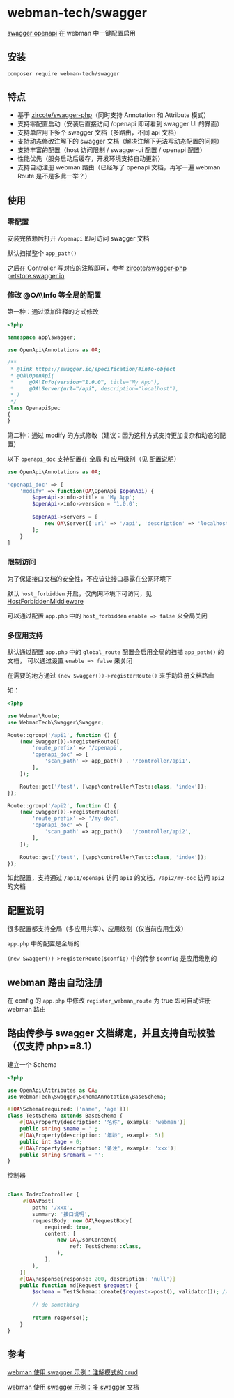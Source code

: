 # webman-tech/swagger

[swagger openapi](https://swagger.io/) 在 webman 中一键配置启用

## 安装

```bash
composer require webman-tech/swagger
```

## 特点

- 基于 [zircote/swagger-php](https://github.com/zircote/swagger-php)（同时支持 Annotation 和 Attribute 模式）
- 支持零配置启动（安装后直接访问 /openapi 即可看到 swagger UI 的界面）
- 支持单应用下多个 swagger 文档（多路由，不同 api 文档）
- 支持动态修改注解下的 swagger 文档（解决注解下无法写动态配置的问题）
- 支持丰富的配置（host 访问限制 / swagger-ui 配置 / openapi 配置）
- 性能优先（服务启动后缓存，开发环境支持自动更新）
- 支持自动注册 webman 路由（已经写了 openapi 文档，再写一遍 webman Route 是不是多此一举？）

## 使用

### 零配置

安装完依赖后打开 `/openapi` 即可访问 swagger 文档

默认扫描整个 `app_path()`

之后在 Controller 写对应的注解即可，参考 [zircote/swagger-php petstore.swagger.io](https://github.com/zircote/swagger-php/tree/master/Examples/petstore.swagger.io)

### 修改 @OA\Info 等全局的配置

第一种：通过添加注释的方式修改

```php
<?php

namespace app\swagger;

use OpenApi\Annotations as OA;

/**
 * @link https://swagger.io/specification/#info-object
 * @OA\OpenApi(
 *     @OA\Info(version="1.0.0", title="My App"),
 *     @OA\Server(url="/api", description="localhost"),
 * )
 */
class OpenapiSpec
{
}
```

第二种：通过 modify 的方式修改（建议：因为这种方式支持更加复杂和动态的配置）

以下 `openapi_doc` 支持配置在 全局 和 应用级别（见 [配置说明](#配置说明)）

```php
use OpenApi\Annotations as OA;

'openapi_doc' => [
    'modify' => function(OA\OpenApi $openApi) {
        $openApi->info->title = 'My App';
        $openApi->info->version = '1.0.0';
        
        $openApi->servers = [
            new OA\Server(['url' => '/api', 'description' => 'localhost']),
        ];
    }
]
```

### 限制访问

为了保证接口文档的安全性，不应该让接口暴露在公网环境下

默认 `host_forbidden` 开启，仅内网环境下可访问，见 [HostForbiddenMiddleware](src/Middleware/HostForbiddenMiddleware.php)

可以通过配置 `app.php` 中的 `host_forbidden` `enable => false` 来全局关闭

### 多应用支持

默认通过配置 `app.php` 中的 `global_route` 配置会启用全局的扫描 `app_path()` 的文档，
可以通过设置 `enable => false` 来关闭

在需要的地方通过 `(new Swagger())->registerRoute()` 来手动注册文档路由

如：

```php
<?php

use Webman\Route;
use WebmanTech\Swagger\Swagger;

Route::group('/api1', function () {
    (new Swagger())->registerRoute([
        'route_prefix' => '/openapi',
        'openapi_doc' => [
            'scan_path' => app_path() . '/controller/api1',
        ],
    ]);

    Route::get('/test', [\app\controller\Test::class, 'index']);
});

Route::group('/api2', function () {
    (new Swagger())->registerRoute([
        'route_prefix' => '/my-doc',
        'openapi_doc' => [
            'scan_path' => app_path() . '/controller/api2',
        ],
    ]);

    Route::get('/test', [\app\controller\Test::class, 'index']);
});
```

如此配置，支持通过 `/api1/openapi` 访问 `api1` 的文档，`/api2/my-doc` 访问 `api2` 的文档

## 配置说明

很多配置都支持全局（多应用共享）、应用级别（仅当前应用生效）

`app.php` 中的配置是全局的

`(new Swagger())->registerRoute($config)` 中的传参 `$config` 是应用级别的

## webman 路由自动注册

在 config 的 `app.php` 中修改 `register_webman_route` 为 true 即可自动注册 webman 路由

## 路由传参与 swagger 文档绑定，并且支持自动校验（仅支持 php>=8.1）

建立一个 Schema

```php
<?php

use OpenApi\Attributes as OA;
use WebmanTech\Swagger\SchemaAnnotation\BaseSchema;

#[OA\Schema(required: ['name', 'age'])]
class TestSchema extends BaseSchema {
    #[OA\Property(description: '名称', example: 'webman')]
    public string $name = '';
    #[OA\Property(description: '年龄', example: 5)]
    public int $age = 0;
    #[OA\Property(description: '备注', example: 'xxx')]
    public string $remark = '';
}
```

控制器

```php

class IndexController {
     #[OA\Post(
        path: '/xxx',
        summary: '接口说明',
        requestBody: new OA\RequestBody(
            required: true,
            content: [
                new OA\JsonContent(
                    ref: TestSchema::class,
                ),
            ],
        ),
    )]
    #[OA\Response(response: 200, description: 'null')]
    public function md(Request $request) {
        $schema = TestSchema::create($request->post(), validator()); // 自动装载加自动校验
        
        // do something
        
        return response();
    }
}
```

## 参考

[webman 使用 swagger 示例：注解模式的 crud](https://github.com/webman-tech/webman-samples/tree/swagger-attributions)

[webman 使用 swagger 示例：多 swagger 文档](https://github.com/webman-tech/webman-samples/tree/swagger-multi)

